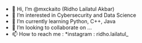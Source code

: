 - 👋 Hi, I’m @mxckaito (Ridho Lailatul Akbar)
- 👀 I’m interested in Cybersecurity and Data Science
- 🌱 I’m currently learning Python, C++, Java
- 💞️ I’m looking to collaborate on ...
- 📫 How to reach me : *instagram : ridho.lailatul_

<!---
mxckaito/mxckaito is a ✨ special ✨ repository because its `README.md` (this file) appears on your GitHub profile.
You can click the Preview link to take a look at your changes.
--->

